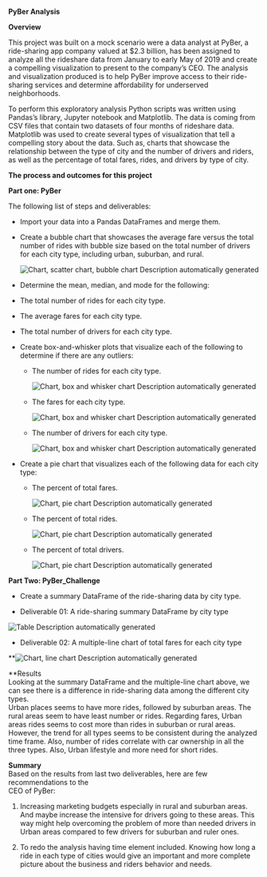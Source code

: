 **PyBer Analysis** 

**Overview**  

This project was built on a mock scenario were a data analyst at PyBer, a
ride-sharing app company valued at \$2.3 billion, has been assigned to analyze
all the rideshare data from January to early May of 2019 and create a compelling
visualization to present to the company’s CEO. The analysis and visualization
produced is to help PyBer improve access to their ride-sharing services and
determine affordability for underserved neighborhoods.   

To perform this exploratory analysis Python scripts was written using Pandas’s
library, Jupyter notebook and Matplotlib. The data is coming from CSV files that
contain two datasets of four months of rideshare data. Matplotlib was used to
create several types of visualization that tell a compelling story about the
data. Such as, charts that showcase the relationship between the type of city
and the number of drivers and riders, as well as the percentage of total fares,
rides, and drivers by type of city.

**The process and outcomes for this project**  

**Part one: PyBer**

The following list of steps and deliverables:

-   Import your data into a Pandas DataFrames and merge them.

-   Create a bubble chart that showcases the average fare versus the total
    number of rides with bubble size based on the total number of drivers for
    each city type, including urban, suburban, and rural.

    ![Chart, scatter chart, bubble chart Description automatically
    generated](Analysis_png/fig1.png)

-   Determine the mean, median, and mode for the following:

-   The total number of rides for each city type.

-   The average fares for each city type.

-   The total number of drivers for each city type.

-   Create box-and-whisker plots that visualize each of the following to
    determine if there are any outliers:

    -   The number of rides for each city type.

        ![Chart, box and whisker chart Description automatically
        generated](Analysis_png/fig2.png)

    -   The fares for each city type.

        ![Chart, box and whisker chart Description automatically
        generated](Analysis_png/fig3.png)

    -   The number of drivers for each city type.

        ![Chart, box and whisker chart Description automatically
        generated](Analysis_png/fig4.png)

-   Create a pie chart that visualizes each of the following data for each city
    type:

    -   The percent of total fares.

        ![Chart, pie chart Description automatically
        generated](Analysis_png/fig5.png)

    -   The percent of total rides.

        ![Chart, pie chart Description automatically
        generated](Analysis_png/fig6.png)

    -   The percent of total drivers.

        ![Chart, pie chart Description automatically
        generated](Analysis_png/fig7.png)

**Part Two: PyBer_Challenge**

-   Create a summary DataFrame of the ride-sharing data by city type.

-   Deliverable 01: A ride-sharing summary DataFrame by city type

![Table Description automatically
generated](Analysis_png/summary.PNG)

-   Deliverable 02: A multiple-line chart of total fares for each city type

  
**![Chart, line chart Description automatically
generated](Analysis_png/PyBer_fare_summary.png)

**Results  
 Looking at the summary DataFrame and the multiple-line chart above, we can
see there is a difference in ride-sharing data among the different city types.  
Urban places seems to have more rides, followed by suburban areas. The rural
areas seem to have least number or rides. Regarding fares, Urban areas rides
seems to cost more than rides in suburban or rural areas. However, the trend for
all types seems to be consistent during the analyzed time frame. Also, number of
rides correlate with car ownership in all the three types. Also, Urban lifestyle
and more need for short rides.

**Summary**  
Based on the results from last two deliverables, here are few recommendations to
the   
CEO of PyBer:

1.  Increasing marketing budgets especially in rural and suburban areas. And
    maybe increase the intensive for drivers going to these areas. This way
    might help overcoming the problem of more than needed drivers in Urban areas
    compared to few drivers for suburban and ruler ones.

2.  To redo the analysis having time element included. Knowing how long a ride
    in each type of cities would give an important and more complete picture
    about the business and riders behavior and needs.
